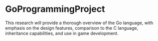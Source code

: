 # GoProgrammingProject
This research will provide a thorough overview of the Go language, with emphasis on the  design features, comparison to the C language, inheritance capabilities, and use in game development.
